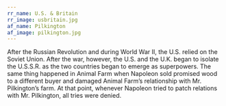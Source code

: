 ```yaml
---
rr_name: U.S. & Britain
rr_image: usbritain.jpg
af_name: Pilkington
af_image: pilkington.jpg
---
```


After the Russian Revolution and during World War II, the U.S. relied on the Soviet Union. After the war, however, the U.S. and the U.K. began to isolate the U.S.S.R. as the two countries began to emerge as superpowers. The same thing happened in Animal Farm when Napoleon sold promised wood to a different buyer and damaged Animal Farm’s relationship with Mr. Pilkington’s farm. At that point, whenever Napoleon tried to patch relations with Mr. Pilkington, all tries were denied.